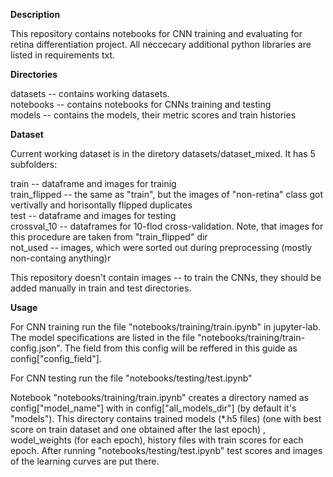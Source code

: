 <b>Description</b>

This repository contains notebooks for CNN training and evaluating for retina differentiation project.
All neccecary additional python libraries are listed in requirements txt. 

<b>Directories</b>

datasets -- contains working datasets. <br/>
notebooks -- contains notebooks for CNNs training and testing<br/>
models -- contains the models, their metric scores and train histories<br/>

<b>Dataset</b>

Current working dataset is in the diretory datasets/dataset_mixed. It has 5 subfolders:<br/>

train -- dataframe and images for trainig<br/>
train_flipped -- the same as "train", but the images of "non-retina" class got vertivally and horisontally flipped duplicates<br/>
test -- dataframe and images for testing<br/>
crossval_10 -- dataframes for 10-flod cross-validation. Note, that images for this procedure are taken from "train_flipped" dir<br/>
not_used -- images, which were sorted out during preprocessing (mostly non-containg anything)r<br/>

This repository doesn't contain images -- to train the CNNs, they should be added manually in train and test directories.<br/>


<b>Usage</b>

For CNN training run the file "notebooks/training/train.ipynb" in jupyter-lab. The model specifications are listed in the file "notebooks/training/train-config.json". The field from this config will be reffered in this guide as config["config_field"].<br/>

For CNN testing run the file "notebooks/testing/test.ipynb"<br/>

Notebook "notebooks/training/train.ipynb" creates a directory named as config["model_name"] with in config["all_models_dir"] (by default it's "models"). This directory contains trained models (*.h5 files) (one with best score on train dataset and one obtained after the last epoch) , wodel_weights (for each epoch), history files with train scores for each epoch. After running "notebooks/testing/test.ipynb" test scores and images of the learning curves are put there.<br/>
